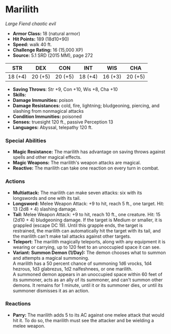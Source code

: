 # Marilith

*Large* *Fiend* *chaotic evil*

- **Armor Class:** 18 (natural armor)
- **Hit Points:** 189 (18d10+90)
- **Speed:** walk 40 ft.
- **Challenge Rating:** 16 (15,000 XP)
- **Source:** 5.1 SRD (2015 MM), page 272

| STR | DEX | CON | INT | WIS | CHA |
| --- | --- | --- | --- | --- | --- |
| 18 (+4) | 20 (+5) | 20 (+5) | 18 (+4) | 16 (+3) | 20 (+5) |

- **Saving Throws**: Str +9, Con +10, Wis +8, Cha +10
- **Skills:** 
- **Damage Immunities:** poison
- **Damage Resistances:** cold, fire, lightning; bludgeoning, piercing, and slashing from nonmagical attacks
- **Condition Immunities:** poisoned
- **Senses:** truesight 120 ft., passive Perception 13
- **Languages:** Abyssal, telepathy 120 ft.

### Special Abilities

- **Magic Resistance:** The marilith has advantage on saving throws against spells and other magical effects.
- **Magic Weapons:** The marilith's weapon attacks are magical.
- **Reactive:** The marilith can take one reaction on every turn in combat.

### Actions

- **Multiattack:** The marilith can make seven attacks: six with its longswords and one with its tail.
- **Longsword:** Melee Weapon Attack: +9 to hit, reach 5 ft., one target. Hit: 13 (2d8 + 4) slashing damage.
- **Tail:** Melee Weapon Attack: +9 to hit, reach 10 ft., one creature. Hit: 15 (2d10 + 4) bludgeoning damage. If the target is Medium or smaller, it is grappled (escape DC 19). Until this grapple ends, the target is restrained, the marilith can automatically hit the target with its tail, and the marilith can't make tail attacks against other targets.
- **Teleport:** The marilith magically teleports, along with any equipment it is wearing or carrying, up to 120 feet to an unoccupied space it can see.
- **Variant: Summon Demon (1/Day):** The demon chooses what to summon and attempts a magical summoning.<br>A marilith has a 50 percent chance of summoning 1d6 vrocks, 1d4 hezrous, 1d3 glabrezus, 1d2 nalfeshnees, or one marilith.<br>A summoned demon appears in an unoccupied space within 60 feet of its summoner, acts as an ally of its summoner, and can't summon other demons. It remains for 1 minute, until it or its summoner dies, or until its summoner dismisses it as an action.

### Reactions

- **Parry:** The marilith adds 5 to its AC against one melee attack that would hit it. To do so, the marilith must see the attacker and be wielding a melee weapon.


